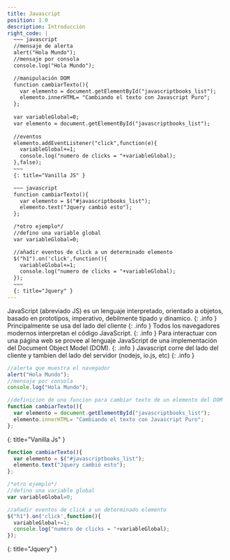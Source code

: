 ```yaml
---
title: Javascript 
position: 1.0
description: Introducción
right_code: |
  ~~~ javascript
  //mensaje de alerta
  alert("Hola Mundo");
  //mensaje por consola
  console.log("Hola Mundo");

  //manipulación DOM
  function cambiarTexto(){
    var elemento = document.getElementById("javascriptbooks_list");
    elemento.innerHTML= "Cambiando el texto con Javascript Puro";
  };
  
  var variableGlobal=0;
  var elemento = document.getElementById("javascriptbooks_list");
 
  //eventos
  elemento.addEventListener("click",function(e){
    variableGlobal+=1;
    console.log("numero de clicks = "+variableGlobal);
  },false);
  ~~~
  {: title="Vanilla JS" }

  ~~~ javascript
  function cambiarTexto(){
    var elemento = $("#javascriptbooks_list");
    elemento.text("Jquery cambió esto");
  };

  /*otro ejemplo*/
  //defino una variable global
  var variableGlobal=0;

  //añadir eventos de click a un determinado elemento
  $("h1").on('click',function(){
    variableGlobal+=1;
    console.log("numero de clicks = "+variableGlobal);
  });
  ~~~
  {: title="Jquery" }
---
```


JavaScript (abreviado JS) es un lenguaje interpretado, orientado a objetos, basado en prototipos, imperativo, debilmente tipado y dinamico.
{: .info }
Principalmente se usa del lado del cliente
{: .info }
Todos los navegadores modernos interpretan el código JavaScript.
{: .info }
Para interactuar con una página web se provee al lenguaje JavaScript de una implementación del Document Object Model (DOM).
{: .info }
Javascript corre del lado del cliente y tambien del lado del servidor (nodejs, io.js, etc)
{: .info }




~~~ javascript
//alerta que muestra el navegador
alert("Hola Mundo");
//mensaje por consola
console.log("Hola Mundo");

//definicion de una funcion para cambiar texto de un elemento del DOM
function cambiarTexto(){
  var elemento = document.getElementById("javascriptbooks_list");
  elemento.innerHTML= "Cambiando el texto con Javascript Puro";
};
~~~
{: title="Vanilla Js" }




~~~ javascript
function cambiarTexto(){
  var elemento = $("#javascriptbooks_list");
  elemento.text("Jquery cambió esto");
};

/*otro ejemplo*/
//defino una variable global
var variableGlobal=0;

//añadir eventos de click a un determinado elemento
$("h1").on('click',function(){
  variableGlobal+=1;
  console.log("numero de clicks = "+variableGlobal);
});
~~~
{: title="Jquery" }




